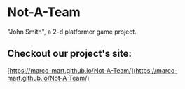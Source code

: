 # Not-A-Team
"John Smith", a 2-d platformer game project.

## Checkout our project's site: 
[https://marco-mart.github.io/Not-A-Team/](https://marco-mart.github.io/Not-A-Team/)
